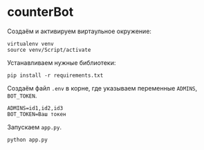# counterBot

Создаём и активируем виртаульное окружение:
```
virtualenv venv
source venv/Script/activate
```

Устанавливаем нужные библиотеки:
```
pip install -r requirements.txt
```

Создаём файл `.env` в корне, где указываем переменные `ADMINS`, `BOT_TOKEN`.
```
ADMINS=id1,id2,id3
BOT_TOKEN=Ваш токен
```

Запускаем `app.py`.
```
python app.py
```
